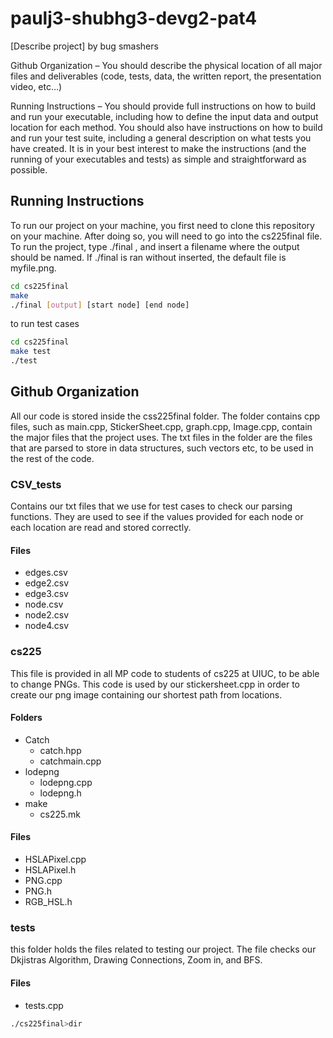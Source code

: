 # paulj3-shubhg3-devg2-pat4
[Describe project] by bug smashers

Github Organization – You should describe the physical location of all major files and deliverables (code, tests, data, the written report, the presentation video, etc…)

Running Instructions – You should provide full instructions on how to build and run your executable, including how to define the input data and output location for each method. You should also have instructions on how to build and run your test suite, including a general description on what tests you have created. It is in your best interest to make the instructions (and the running of your executables and tests) as simple and straightforward as possible.

## Running Instructions
   To run our project on your machine, you first need to clone this repository on your machine. After doing so, you will need to go into the cs225final file. To run the project, type ./final <filename>, and insert a filename where the output should be named. If ./final is ran without <filename> inserted, the default file is myfile.png.

```bash
cd cs225final
make
./final [output] [start node] [end node]
```
   to run test cases
```bash
cd cs225final
make test
./test
``` 

## Github Organization
   All our code is stored inside the css225final folder. The folder contains cpp files, such as main.cpp, StickerSheet.cpp, graph.cpp, Image.cpp, contain the major files that the project uses. The txt files in the folder are the files that are parsed to store in  data structures, such vectors etc, to be used in the rest of the code. 
   ### CSV_tests 
   Contains our txt files that we use for test cases to check our parsing functions. They are used to see if the values provided for each node or each location are read and stored correctly.   
  #### Files 
  - edges.csv
  - edge2.csv
  - edge3.csv
  - node.csv
  - node2.csv
  - node4.csv

  ### cs225 
   This file is provided in all MP code to students of cs225 at UIUC, to be able to change PNGs. This code is used by our stickersheet.cpp in order to create our png image containing our shortest path from locations. 
   #### Folders 
   - Catch
      - catch.hpp
      - catchmain.cpp
   - lodepng
     - lodepng.cpp
     - lodepng.h
   - make
      - cs225.mk
   #### Files 
   - HSLAPixel.cpp
   - HSLAPixel.h
   - PNG.cpp
   - PNG.h
   - RGB_HSL.h
 ### tests
  this folder holds the files related to testing our project. The file checks our Dkjistras Algorithm, Drawing Connections, Zoom in, and BFS. 
   #### Files
   - tests.cpp
```bash
./cs225final>dir 
  


```
